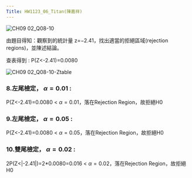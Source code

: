 ```yaml
---
Title: HW1123_06_Titan(陳嘉祥)
--- 
```


![CH09 02_Q08-10](https://github.com/user-attachments/assets/229f6e44-14e4-4489-8aa8-2e25b9ea4f19)

由題目得知：觀察到的統計量 z=−2.41，找出適當的拒絕區域(rejection regions)，並陳述結論。 

查表得到 : P(Z<-2.41)=0.0080  

![CH09 02_Q08-10-Ztable](https://github.com/user-attachments/assets/ab176f33-4920-4789-90b2-5da195d9afe9)


### 8.左尾檢定， $\alpha=0.01$ :  

P(Z<-2.41)=0.0080 < $\alpha=0.01$，落在Rejection Region，故拒絕H0 

### 9.左尾檢定， $\alpha=0.05$ :  

P(Z<-2.41)=0.0080 < $\alpha=0.05$，落在Rejection Region，故拒絕H0 

### 10.雙尾檢定， $\alpha=0.02$ :  

2P(Z<|-2.41|)=2*0.0080=0.016 < $\alpha =0.02$，落在Rejection Region，故拒絕H0 


